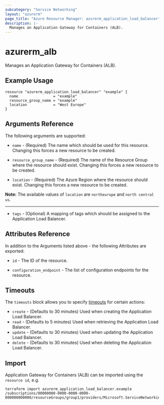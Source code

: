 ```yaml
---
subcategory: "Service Networking"
layout: "azurerm"
page_title: "Azure Resource Manager: azurerm_application_load_balancer"
description: |-
  Manages an Application Gateway for Containers (ALB).
---
```


# azurerm_alb

Manages an Application Gateway for Containers (ALB).

## Example Usage

```hcl
resource "azurerm_application_load_balancer" "example" {
  name                = "example"
  resource_group_name = "example"
  location            = "West Europe"
}
```

## Arguments Reference

The following arguments are supported:

* `name` - (Required) The name which should be used for this resource. Changing this forces a new resource to be created.

* `resource_group_name` - (Required) The name of the Resource Group where the resource should exist. Changing this forces a new resource to be created.

* `location` - (Required) The Azure Region where the resource should exist. Changing this forces a new resource to be created.

**Note:** The available values of `location` are `northeurope` and `north central us`.

---

* `tags` - (Optional) A mapping of tags which should be assigned to the Application Load Balancer.

## Attributes Reference

In addition to the Arguments listed above - the following Attributes are exported: 

* `id` - The ID of the resource.

* `configuration_endpoint` - The list of configuration endpoints for the resource. 

## Timeouts

The `timeouts` block allows you to specify [timeouts](https://www.terraform.io/language/resources/syntax#operation-timeouts) for certain actions:

* `create` - (Defaults to 30 minutes) Used when creating the Application Load Balancer.
* `read` - (Defaults to 5 minutes) Used when retrieving the Application Load Balancer.
* `update` - (Defaults to 30 minutes) Used when updating the Application Load Balancer.
* `delete` - (Defaults to 30 minutes) Used when deleting the Application Load Balancer.

## Import

Application Gateway for Containers (ALB) can be imported using the `resource id`, e.g.

```shell
terraform import azurerm_application_load_balancer.example /subscriptions/00000000-0000-0000-0000-000000000000/resourceGroups/group1/providers/Microsoft.ServiceNetworking/trafficControllers/alb1
```
